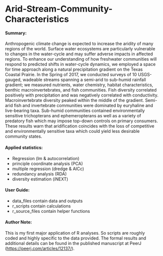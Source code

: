 # Arid-Stream-Community-Characteristics

#### Summary:
Anthropogenic climate change is expected to increase the aridity of many regions of the world. Surface water ecosystems are particularly vulnerable to changes in the water-cycle and may suffer adverse impacts in affected regions. To enhance our understanding of how freshwater communities will respond to predicted shifts in water-cycle dynamics, we employed a space for time approach along a natural precipitation gradient on the Texas Coastal Prairie. In the Spring of 2017, we conducted surveys of 10 USGS-gauged, wadeable streams spanning a semi-arid to sub-humid rainfall gradient; we measured nutrients, water chemistry, habitat characteristics, benthic macroinvertebrates, and fish communities. Fish diversity correlated positively with precipitation and was negatively correlated with conductivity. Macroinvertebrate diversity peaked within the middle of the gradient. Semi-arid fish and invertebrate communities were dominated by euryhaline and live-bearing taxa. Sub-humid communities contained environmentally sensitive trichopterans and ephemeropterans as well as a variety of predatory fish which may impose top-down controls on primary consumers. These results warn that aridification coincides with the loss of competitive and environmentally sensitive taxa which could yield less desirable community states.

#### Applied statistics:
- Regression (lm & autocorrelation)
- principle coordinate analysis (PCA)
- multiple regression (dredge & AICc)
- redundancy analysis (RDA)
- diversity estimation (iNEXT)

#### User Guide:
- data_files contain data and outputs
- r_scripts contain calculations
- r_source_files contain helper functions

#### Author Note: 
This is my first major application of R analyses. So scripts are roughly coded and highly specific to the data provided. The formal results and additional details can be found in the published manuscript at PeerJ (https://peerj.com/articles/12137/).
